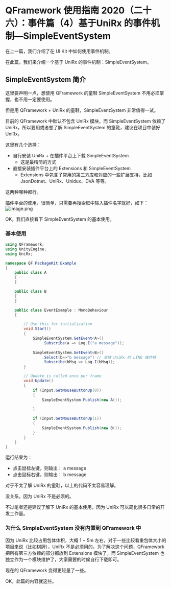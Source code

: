 # QFramework 使用指南 2020（二十六）：事件篇（4）基于UniRx 的事件机制—SimpleEventSystem
在上一篇，我们介绍了在 UI Kit 中如何使用事件机制。

在此篇，我们来介绍一个基于 UniRx 的事件机制：SimpleEventSystem。


## SimpleEventSystem 简介
这里要声明一点，想使用 QFramework 的童鞋 SimpleEventSystem 不用必须掌握，也不用一定要使用。

但是用 QFramework + UniRx 的童鞋，SimpleEventSystem 非常值得一试。

目前的 QFramework 中默认不包含 UniRx 模块，而 SimpleEventSystem 依赖了 UniRx，所以要用或者想了解 SimpleEventSystem 的童鞋，建议在项目中装好 UniRx。

这里有几个选择：
* 自行安装 UniRx + 在插件平台上下载 SimpleEventSystem
    * 这是最精简的方式
* 直接安装插件平台上的 Extensions 和 SimpleEventSystem
    * Extensions 中包含了常用的第三方库和对应的一些扩展支持，比如 JsonDotnet、UniRx、Unidux、DVA 等等。

这两种哪种都行。

插件平台的使用，很简单，只需要再搜索框中输入插件名字就好，如下：
![image.png](http://file.liangxiegame.com/202352aa-b36e-4619-b6aa-75f55d2e305c.png)

OK，我们直接看下 SimpleEventSystem 的基本使用。



### 基本使用
``` csharp
using QFramework;
using UnityEngine;
using UniRx;

namespace QF.PackageKit.Example
{
    public class A
    {
    }

    public class B
    {
    }

    public class EventExample : MonoBehaviour
    {

        // Use this for initialization
        void Start()
        {
            SimpleEventSystem.GetEvent<A>()
                .Subscribe(a => Log.I("a message"));
            
            SimpleEventSystem.GetEvent<B>()
                .Select(b=>"b message") // 支持 UniRx 的 LINQ 操作符
                .Subscribe(bMsg => Log.I(bMsg));
        }

        // Update is called once per frame
        void Update()
        {
            if (Input.GetMouseButtonUp(0))
            {
                SimpleEventSystem.Publish(new A());
                
            }

            if (Input.GetMouseButtonUp(1))
            {
                SimpleEventSystem.Publish(new B());
            }
        }
    }
}
```

运行结果为：
* 点击鼠标左键，则输出： a message
* 点击鼠标右键，则输出： b message

对于不太了解 UniRx 的童鞋，以上的代码不太容易理解。

没关系，因为 UniRx 不是必须的。

不过笔者还是建议了解下 UniRx 的基本使用，因为 UniRx 可以简化很多日常的开发工作量。

### 为什么 SimpleEventSystem 没有内置到 QFramework 中
因为 UniRx 比较占用包体体积，大概 1 ~ 5m 左右，对于一些比较看重包体大小的项目来说（比如棋牌），UniRx 不是必须用的，为了解决这个问题，QFramework 把所有第三方依赖的部分都放到 Extensions 模块了，而 SimpleEventSystem 也独立作为一个模块维护了，大家需要的时候自行下载即可。

现在的 QFramework 变得更轻量了一些。

OK，此篇的内容就这些。







    